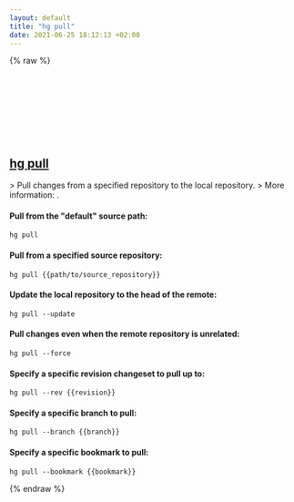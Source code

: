 ```yaml
---
layout: default
title: "hg pull"
date: 2021-06-25 18:12:13 +02:00
---
```

{% raw %}
<h2 id="hg-pull">
  <a href="/en/common/hg-pull.html">hg pull</a> <a href="#hg-pull"><svg class="icon">
    <use href="/assets/images/unicode_sprite.svg#link" />
  </svg></a>
</h2>
> Pull changes from a specified repository to the local repository.
> More information: <https://www.mercurial-scm.org/doc/hg.1.html#pull>.

#### Pull from the "default" source path:
```shell
hg pull
```
#### Pull from a specified source repository:
```shell
hg pull {{path/to/source_repository}}
```
#### Update the local repository to the head of the remote:
```shell
hg pull --update
```
#### Pull changes even when the remote repository is unrelated:
```shell
hg pull --force
```
#### Specify a specific revision changeset to pull up to:
```shell
hg pull --rev {{revision}}
```
#### Specify a specific branch to pull:
```shell
hg pull --branch {{branch}}
```
#### Specify a specific bookmark to pull:
```shell
hg pull --bookmark {{bookmark}}
```
{% endraw %}